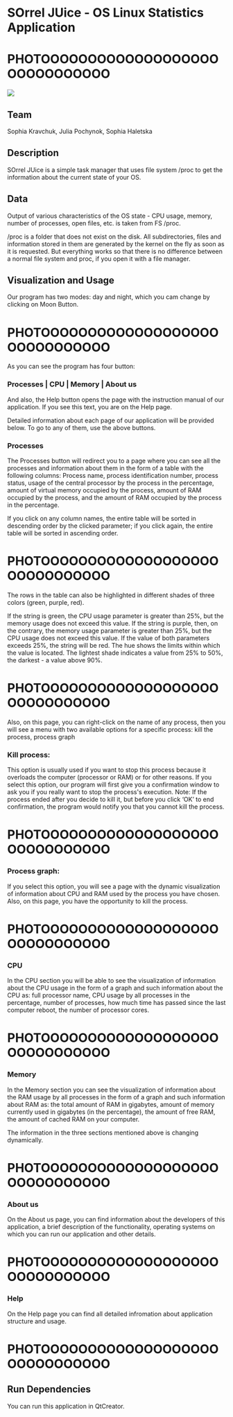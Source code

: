 # SOrrel JUice - OS Linux Statistics Application

# PHOTOOOOOOOOOOOOOOOOOOOOOOOOOOOOOO
![](https://uawest.com/image/cache/product_images/original_images/1829_0-700x700.jpg)

## Team
Sophia Kravchuk, Julia Pochynok, Sophia Haletska

## Description
SOrrel JUice is a simple task manager that uses file system /proc to get the information about the current state of your OS.

## Data
Output of various characteristics of the OS state - CPU usage, memory, number of processes, open files, etc. is taken from FS /proc.

/proc is a folder that does not exist on the disk. All subdirectories, files and information stored in them are generated by the kernel on the fly as soon as it is requested. But everything works so that there is no difference between a normal file system and proc, if you open it with a file manager.

## Visualization and Usage

Our program has two modes: day and night, which you cam change by clicking on Moon Button.

# PHOTOOOOOOOOOOOOOOOOOOOOOOOOOOOOOO

As you can see the program has four button: 

### Processes | CPU | Memory | About us

And also, the Help button opens the page with the instruction manual of our application.
If you see this text, you are on the Help page.

Detailed information about each page of our application will be provided below. 
To go to any of them, use the above buttons.

### Processes

The Processes button will redirect you to a page where you can see all the processes and information about them in the form of a table with the following columns: 
Process name, process identification number, process status, usage of the central processor by the process in the percentage, amount of virtual memory occupied by the process, amount of RAM occupied by the process, and the amount of RAM occupied by the process in the percentage.

If you click on any column names, the entire table will be sorted in descending order by the clicked parameter; if you click again, the entire table will be sorted in ascending order.

# PHOTOOOOOOOOOOOOOOOOOOOOOOOOOOOOOO

The rows in the table can also be highlighted in different shades of three colors (green, purple, red).

If the string is green, the CPU usage parameter is greater than 25%, but the memory usage does not exceed this value.
If the string is purple, then, on the contrary, the memory usage parameter is greater than 25%, but the CPU usage does not exceed this value.
If the value of both parameters exceeds 25%, the string will be red.
The hue shows the limits within which the value is located. The lightest shade indicates a value from 25% to 50%, the darkest - a value above 90%.

# PHOTOOOOOOOOOOOOOOOOOOOOOOOOOOOOOO

Also, on this page, you can right-click on the name of any process, then you will see a menu with two available options for a specific process: kill the process, process graph

### Kill process:
This option is usually used if you want to stop this process because it overloads the computer (processor or RAM) or for other reasons.
If you select this option, our program will first give you a confirmation window to ask you if you really want to stop the process's execution. Note: If the process ended after you decide to kill it, but before you click ‘OK’ to end confirmation, the program would notify you that you cannot kill the process.

# PHOTOOOOOOOOOOOOOOOOOOOOOOOOOOOOOO

### Process graph:
If you select this option, you will see a page with the dynamic visualization of information about CPU and RAM used by the process you have chosen.
Also, on this page, you have the opportunity to kill the process.

# PHOTOOOOOOOOOOOOOOOOOOOOOOOOOOOOOO

### CPU

In the CPU section you will be able to see the visualization of information about the CPU usage in the form of a graph and such information about the CPU as: full processor name, CPU usage by all processes in the percentage, number of processes, how much time has passed since the last computer reboot, the number of processor cores.

# PHOTOOOOOOOOOOOOOOOOOOOOOOOOOOOOOO

### Memory

In the Memory section you can see the visualization of information about the RAM usage by all processes in the form of a graph and such information about RAM as: the total amount of RAM in gigabytes, amount of memory currently used in gigabytes (in the percentage), the amount of free RAM, the amount of cached RAM on your computer.

The information in the three sections mentioned above is changing dynamically.

# PHOTOOOOOOOOOOOOOOOOOOOOOOOOOOOOOO

### About us

On the About us page, you can find information about the developers of this application, a brief description of the functionality, operating systems on which you can run our application and other details.

# PHOTOOOOOOOOOOOOOOOOOOOOOOOOOOOOOO

### Help 
On the Help page you can find all detailed infromation about application structure and usage.

# PHOTOOOOOOOOOOOOOOOOOOOOOOOOOOOOOO


## Run Dependencies
You can run this application in QtCreator.





   


